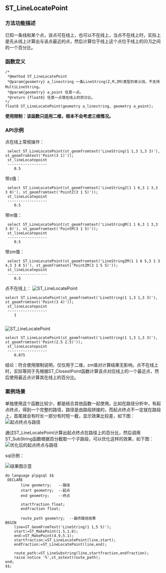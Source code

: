 ## <span id='ST_LineLocatePoint'>ST_LineLocatePoint</span>
### 方法功能描述
已知一条线和某个点，该点可在线上，也可以不在线上，当点不在线上时，实际上是先从线上计算出与该点最近的点，然后计算位于线上这个点位于线上的[0,1]之间的一个百分比。

### 函数定义
```
/*
 *@method ST_LineLocatePoint
 *@param{geometry} a_linestring 一条LineString(Z,M,ZM)类型的单义线，不支持MultiLineString。
 *@param{geometry} a_point 任意一点。
 *@return {float8} 任意一点落在线上的百分比。
*/
float8 ST_LineLocatePoint(geometry a_linestring, geometry a_point);
```

**使用限制：该函数只适用二维，根本不会考虑三维情况。**

### API示例
点在线上常规操作：
```
 select ST_LineLocatePoint(st_geomfromtext('LineString(1 1,3 1,3 3)'), st_geomfromtext('Point(3 1)'));
 st_lineLocatepoint
 ------------------
    0.5
```
带z值：
```
 select ST_LineLocatePoint(st_geomfromtext('LineStringZ(1 1 6,3 1 3,3 3 8)'), st_geomfromtext('PointZ(3 1 5)'));
 st_lineLocatepoint
 ------------------
    0.5
```
带m值：
```
 select ST_LineLocatePoint(st_geomfromtext('LineStringM(1 1 6,3 1 3,3 3 8)'), st_geomfromtext('PointM(3 1 5)'));
 st_lineLocatepoint
 ------------------
    0.5
```
带zm值：
```
 select ST_LineLocatePoint(st_geomfromtext('LineStringZM(1 1 6 5,3 1 3 4,3 3 8 5)'), st_geomfromtext('PointZM(3 1 5 5)'));
 st_lineLocatepoint
 ------------------
    0.5
```


点不在线上：
![ST_LineLocatePoint]({{book.service}}/images/LinearReferencing/ST_LineLocatePoint1.png)

```
select ST_LineLocatePoint(st_geomfromtext('LineString(1 1,3 1,3 3)'), st_geomfromtext('Point(3 4)'));
 st_lineLocatepoint
 ------------------
    1
    
```
![ST_LineLocatePoint]({{book.service}}/images/LinearReferencing/ST_LineLocatePoint2.png)


```
select ST_LineLocatePoint(st_geomfromtext('LineString(1 1,3 1,3 3)'), st_geomfromtext('Point(2.5 2.5)'));
 st_lineLocatepoint
 ------------------
    0.875
```


结论：符合使用限制说明，仅仅用于二维，zm值对计算结果无影响。点不在线上时，实际等同于先根据ST_ClosestPoint函数计算该点对应线上的一个最近点，然后使用最近点计算其在线上的百分比。

### 案例场景
单独使用这个函数比较少，都是结合其他函数一起使用。比如在路径分析中，有起点终点，得到一个完整的路径，路径是由路段拼接的，而起点终点不一定就在路段上，首尾就会有时长一部分有时短一截，显示效果比较差，如下图：
![起点终点与路径]({{book.service}}/images/LinearReferencing/ST_LineLocatePoint3.png)

通过ST_LineLocatePoint计算出起点终点在路径上的百分比，然后调用ST_SubString函数根据百分截取一个子路段，可以优化这样的效果，如下图：
![优化后的起点终点与路径]({{book.service}}/images/LinearReferencing/ST_LineLocatePoint4.png)

sql示例：

![结果图示意]({{book.service}}/images/LinearReferencing/ST_LineLocatePoint5.png)
```
do language plpgsql $$  
 DECLARE
       line geometry;   --路径
       start geometry;  --起点
       end geometry;    --终点
       
       startfraction float;
       endfraction float;
       
       route_path geometry;  --最终路径结果
BEGIN
    line=ST_GeomFromText('LineString(1 1,5 5)');
    start:=ST_MakePoint(1.5,1.8);
    end:=ST_MakePoint(4.9,5.1);
    startfraction:=ST_LineLocatePoint(line,start);
    endfraction:=ST_LineLocatePoint(line,end);
    
    route_path:=ST_LineSubstring(line,startfraction,endfraction);
    raise notice '%',st_astext(route_path);
end;  
$$; 
```
